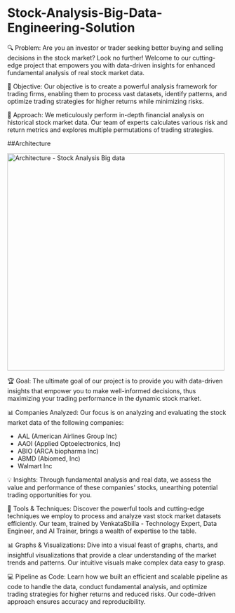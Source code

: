# Stock-Analysis-Big-Data-Engineering-Solution


🔍 Problem:
Are you an investor or trader seeking better buying and selling decisions in the stock market? Look no further! Welcome to our cutting-edge project that empowers you with data-driven insights for enhanced fundamental analysis of real stock market data.

🎯 Objective:
Our objective is to create a powerful analysis framework for trading firms, enabling them to process vast datasets, identify patterns, and optimize trading strategies for higher returns while minimizing risks.

💼 Approach:
We meticulously perform in-depth financial analysis on historical stock market data. Our team of experts calculates various risk and return metrics and explores multiple permutations of trading strategies.

##Architecture

<img width="495" alt="Architecture - Stock Analysis Big data" src="https://github.com/Kousikdutta1/Stock-Analysis-Big-Data-Engineering-Solution/assets/106880838/a75ce24e-6358-4c97-9273-4db8669d7033">

🏆 Goal:
The ultimate goal of our project is to provide you with data-driven insights that empower you to make well-informed decisions, thus maximizing your trading performance in the dynamic stock market.

📊 Companies Analyzed:
Our focus is on analyzing and evaluating the stock market data of the following companies:
- AAL (American Airlines Group Inc)
- AAOI (Applied Optoelectronics, Inc)
- ABIO (ARCA biopharma Inc)
- ABMD (Abiomed, Inc)
- Walmart Inc

💡 Insights:
Through fundamental analysis and real data, we assess the value and performance of these companies' stocks, unearthing potential trading opportunities for you.

🔧 Tools & Techniques:
Discover the powerful tools and cutting-edge techniques we employ to process and analyze vast stock market datasets efficiently. Our team, trained by VenkataSbilla - Technology Expert, Data Engineer, and AI Trainer, brings a wealth of expertise to the table.

📊 Graphs & Visualizations:
Dive into a visual feast of graphs, charts, and insightful visualizations that provide a clear understanding of the market trends and patterns. Our intuitive visuals make complex data easy to grasp.

💻 Pipeline as Code:
Learn how we built an efficient and scalable pipeline as code to handle the data, conduct fundamental analysis, and optimize trading strategies for higher returns and reduced risks. Our code-driven approach ensures accuracy and reproducibility.

